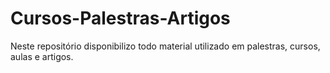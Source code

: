 # Cursos-Palestras-Artigos
Neste repositório disponibilizo todo material utilizado em palestras, cursos, aulas e artigos.
